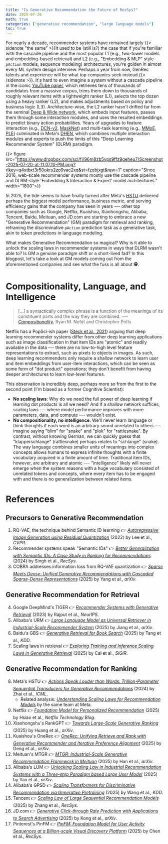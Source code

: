 ```yaml
---
title: "Is Generative Recommendation the Future of RecSys?"
date: 2025-07-26
math: true
categories: ["generative recommendation", "large language models"]
toc: true
---
```


For nearly a decade, recommender systems have remained largely {{< sidenote "the same" >}}It used to be (still is?) the case that if you're familiar with the cascade pipeline and the most popular L1 (e.g., two-tower models and embedding-based retrieval) and L2 (e.g., "Embedding & MLP" style `pAction` models, sequence modeling) architectures, you're golden in almost every ML system design interview. Perhaps a year from now, GenRec talents and experience will be what top companies seek instead.{{< /sidenote >}}. It's hard to even imagine a system without a cascade pipeline in the iconic [YouTube paper](https://research.google.com/pubs/archive/45530.pdf), which retrieves tens of thousands of candidates from a massive corpus, trims them down to thousands of roughly relevant items with a lightweight ranker (L1), selects the top dozen using a heavy ranker (L2), and makes adjustments based on policy and business logic (L3). Architecture-wise, the L2 ranker hasn't drifted far from the seminal [Deep & Wide network](https://arxiv.org/abs/1606.07792), which embeds input features, passes them through some interaction modules, and uses the resulted embeddings to predict binary action probabilities. Years of upgrades to feature interaction (e.g., [DCN-v2](https://arxiv.org/abs/2008.13535), [MaskNet](https://arxiv.org/abs/2102.07619)) and multi-task learning (e.g., [MMoE](https://arxiv.org/abs/2311.09580), [PLE](https://dl.acm.org/doi/abs/10.1145/3383313.3412236)) culminated in Meta's [DHEN](https://arxiv.org/abs/2203.11014), which combines multiple interaction modules and experts to push the limits of this "Deep Learning Recommender System" (DLRM) paradigm. 

{{< figure src="https://www.dropbox.com/scl/fi/96m8zb5yps9ffz9geheu7/Screenshot-2025-07-20-at-11.07.10-PM.png?rlkey=q4xtbxt3r50okrs2zo9vac2xq&st=fzobjxgt&raw=1" caption="Since 2016, web-scale recommender systems mostly use the cascade pipeline and DLRM-style 'Embedding & Interaction & Expert' model architectures." width="1800">}}

In 2025, the tide seems to have finally turned after Meta's [HSTU](https://arxiv.org/abs/2402.17152) delivered perhaps the biggest model performance, business metric, and serving efficiency gains that the company has seen in years --- other top companies such as Google, Netflix, Kuaishou, Xiaohongshu, Alibaba, Tencent, Baidu, Meituan, and JD.com are starting to embrace a new "Generative Recommendation" (GM) paradigm for retrieval and ranking, reframing the discriminative `pAction` prediction task as a generative task, akin to token predictions in language modeling. 

<!--more-->

What makes Generative Recommendation so magical? Why is it able to unlock the scaling laws in recommender systems in ways that DLRM wasn't able to? Is GM a genuine paradigm shift or a short-lived fad? In this blogpost, let's take a look at GM models coming out from the aforementioned companies and see what the fuss is all about 🕵️. 

# Compositionality, Language, and Intelligence

> [...] a syntactically complex phrase is a function of the meanings of its constituent parts and the way they are combined. --- [*Compositionality*](https://en.wikipedia.org/wiki/Principle_of_compositionality), Ryan M. Nefdt and Christopher Potts

Netflix has a PopSci-ish paper ([Steck et al., 2021](https://ojs.aaai.org/aimagazine/index.php/aimagazine/article/view/18140)) arguing that deep learning recommender systems differ from other deep learning applications such as image classification in that item IDs are "atomic" and readily available in the data --- there are no low-to-high level feature representations to extract, such as pixels to objects in images. As such, deep learning recommenders only require a shallow network to learn user and item embeddings from user-item interactions, which can be seen as some form of "dot product" operations; they don't benefit from having deeper architectures to learn low-level features. 


This observation is incredibly deep, perhaps more so from the first to the second point (I'm biased as a former Cognitive Scientist):
- **No scaling laws**: Why do we need the full power of deep learning if learning dot products is all we need? And if a shallow network suffices, scaling laws --- where model performance improves with more parameters, data, and compute --- wouldn't exist.
- **No compositionality, no intelligence**: We'll never learn language or think thoughts if each word is an arbitrary sound unrelated to others --- imagine saying "blim" for "snake" and "plok" for "rattlesnake". By contrast, without knowing German, we can quickly guess that "klapperschlange" (rattlesnake) perhaps relates to "schlange" (snake). The way language combines smaller units of meanings into complex concepts allows humans to express infinite thoughts with a finite vocabulary acquired in a finite amount of time. Traditional item IDs, however, are arbitrary and atomic --- "intelligence" likely will never emerge when the system reasons with a huge vocabulary consisted of unrelated tokens and concepts, where every item has to be engaged with and there is no generalization between related items.
 

<!-- But how do we decompose an arbitrary item ID into meaningful smaller units? Right now, Semantic IDs is a go-to method and RQ-VAE is the most popular to learn Semantic IDs. -->

<!-- # Semantic IDs -->


# References
## Precursors to Generative Recommendation
1. RQ-VAE, the technique behind Semantic ID learning 👉 [*Autoregressive Image Generation using Residual Quantization*](https://arxiv.org/abs/2203.01941) (2022) by Lee et al., *CVPR*.
2. Recommender systems speak "Semantic IDs" 👉 [*Better Generalization with Semantic IDs: A Case Study in Ranking for Recommendations*](https://dl.acm.org/doi/abs/10.1145/3640457.3688190) (2024) by Singh et al., *RecSys*.
3. COBRA addresses information loss from RQ-VAE quantization 👉 [*Sparse Meets Dense: Unified Generative Recommendations with Cascaded Sparse-Dense Representations*](https://arxiv.org/abs/2503.02453) (2025) by Yang et al., *arXiv*.

## Generative Recommendation for Retrieval
4. Google DeepMind's TIGER 👉 [*Recommender Systems with Generative Retrieval*](https://proceedings.neurips.cc/paper_files/paper/2023/hash/20dcab0f14046a5c6b02b61da9f13229-Abstract-Conference.html) (2023) by Rajput et al., *NeurIPS*.
5. Alibaba's URM 👉 [*Large Language Model as Universal Retriever in Industrial-Scale Recommender System*](https://arxiv.org/abs/2502.03041) (2025) by Jiang et al., *arXiv*.
6. Baidu's GBS 👉 [*Generative Retrieval for Book Search*](https://arxiv.org/abs/2501.11034) (2025) by Tang et al., *KDD*.
7. Scaling laws in retrieval 👉 [*Exploring Training and Inference Scaling Laws in Generative Retrieval*](https://dl.acm.org/doi/abs/10.1145/3726302.3729973) (2025) by Cai et al., *SIGIR*.

## Generative Recommendation for Ranking
8. Meta's HSTU 👉 [*Actions Speak Louder than Words: Trillion-Parameter Sequential Transducers for Generative Recommendations*](https://arxiv.org/abs/2402.17152) (2024) by Zhai et al., *ICML*.
   - Related analysis: [*Understanding Scaling Laws for Recommendation Models*](https://arxiv.org/abs/2208.08489) by the same team at Meta.
9. Netflix 👉 [*Foundation Model for Personalized Recommendation*](https://netflixtechblog.com/foundation-model-for-personalized-recommendation-1a0bd8e02d39) (2025) by  Hsiao et al., *Netflix Technology Blog*.
10. Xiaohongshu's RankGPT 👉 [*Towards Large-Scale Generative Ranking*](https://arxiv.org/abs/2505.04180) (2025) by Huang et al., *arXiv*.
11. Kuaishou's OneRec 👉 [*OneRec: Unifying Retrieve and Rank with Generative Recommender and Iterative Preference Alignment*](https://arxiv.org/abs/2502.18965) (2025) by Deng et al., *arXiv*.
12. Meituan's MTGR 👉 [*MTGR: Industrial-Scale Generative Recommendation Framework in Meituan*](https://arxiv.org/abs/2505.18654) (2025) by Han et al., *arXiv*.
13. Alibaba's LUM 👉 [*Unlocking Scaling Law in Industrial Recommendation Systems with a Three-step Paradigm based Large User Model*](https://arxiv.org/abs/2502.08309) (2025) by Yan et al., *arXiv*.
14. Alibaba's GPSD 👉 [*Scaling Transformers for Discriminative Recommendation via Generative Pretraining*](https://arxiv.org/abs/2506.03699) (2025) by Wang et al., *KDD*.
15. Tencent 👉 [*Scaling Law of Large Sequential Recommendation Models*](https://dl.acm.org/doi/abs/10.1145/3640457.3688129) (2025) by Zhang et al., *RecSys*.
16. JD.com 👉 [*Generative Click-through Rate Prediction with Applications to Search Advertising*](https://arxiv.org/abs/2507.11246) (2025) by Kong et al., *arXiv*.
17. Pinterest's PinFM 👉 [*PinFM: Foundation Model for User Activity Sequences at a Billion-scale Visual Discovery Platform*](https://arxiv.org/abs/2507.11246) (2025) by Chen et al., *RecSys*.
